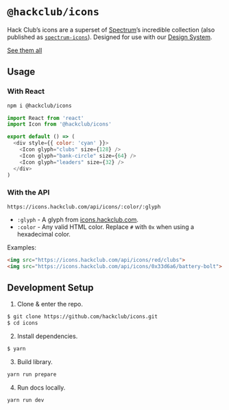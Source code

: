 # `@hackclub/icons`

Hack Club’s icons are a superset of [Spectrum](https://spectrum.chat)’s incredible collection (also published as [`spectrum-icons`](https://github.com/lachlanjc/spectrum-icons)). Designed for use with our [Design System](https://github.com/hackclub/design-system).

[See them all](https://hackclub-icons.now.sh)

## Usage

### With React

```sh
npm i @hackclub/icons
```

```js
import React from 'react'
import Icon from '@hackclub/icons'

export default () => (
  <div style={{ color: 'cyan' }}>
    <Icon glyph="clubs" size={128} />
    <Icon glyph="bank-circle" size={64} />
    <Icon glyph="leaders" size={32} />
  </div>
)
```

### With the API

`https://icons.hackclub.com/api/icons/:color/:glyph`
 - `:glyph` - A glyph from [icons.hackclub.com](https://icons.hackclub.com).
 - `:color` - Any valid HTML color. Replace `#` with `0x` when using a hexadecimal color.

Examples:

```html
<img src="https://icons.hackclub.com/api/icons/red/clubs">
<img src="https://icons.hackclub.com/api/icons/0x33d6a6/battery-bolt">
```

## Development Setup

1. Clone & enter the repo.

```sh
$ git clone https://github.com/hackclub/icons.git
$ cd icons
```

2. Install dependencies.

```sh
$ yarn
```

3. Build library.

```sh
yarn run prepare
```

4. Run docs locally.

```sh
yarn run dev
```
